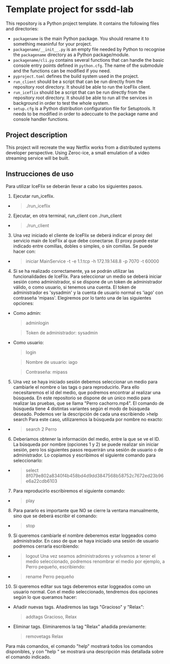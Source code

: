 # Template project for ssdd-lab

This repository is a Python project template. It contains the
following files and directories:

- `packagename` is the main Python package. You should rename it to
  something meaninful for your project.
- `packagename/__init__.py` is an empty file needed by Python to
  recognise the `packagename` directory as a Python package/module.
- `packagename/cli.py` contains several functions that can handle the
  basic console entry points defined in `python.cfg`. The name of the
  submodule and the functions can be modified if you need.
- `pyproject.toml` defines the build system used in the project.
- `run_client` should be a script that can be run directly from the
  repository root directory. It should be able to run the IceFlix
  client.
- `run_iceflix` should be a script that can be run directly from the
  repository root directory. It should be able to run all the services
  in background in order to test the whole system.
- `setup.cfg` is a Python distribution configuration file for
  Setuptools. It needs to be modified in order to adeccuate to the
  package name and console handler functions.


## Project description

This project will recreate the way Netflix works from a distributed systems 
developer perspective.
Using Zeroc-ice, a small emulation of a video streaming service will be built.

## Instrucciones de uso

Para utilizar IceFlix se deberán llevar a cabo los siguientes pasos.
1. Ejecutar run_iceflix.
  - >./run_iceflix
2. Ejecutar, en otra terminal, run_client con ./run_client
  - >./run_client
3. Una vez iniciado el cliente de IceFlix se deberá indicar el proxy del servicio 
main de IceFlix al que debe conectarse. El proxy puede estar indicado entre 
comillas, dobles o simples, o sin comillas. Se puede hacer con:
  - >iniciar MainService -t -e 1.1:tcp -h 172.19.148.8 -p 7070 -t 60000
4. Si se ha realizado correctamente, ya se podrán utilizar las funcionalidades de 
IceFlix. Para seleccionar un medio se deberá iniciar sesión como administrador, si
se dispone de un token de administrador válido, o como usuario, si tenemos una cuenta.
El token de administrador es 'sysadmin' y la cuenta de usuario normal es 'iago' con 
contraseña 'mipass'. Elegiremos por lo tanto una de las siguientes opciones:
  - Como admin:
      >adminlogin
      
      >Token de administrador: sysadmin
  - Como usuario:
      >login
      
      >Nombre de usuario: iago
      
      >Contraseña: mipass
5. Una vez se haya iniciado sesión debemos seleccionar un medio para cambiarle 
el nombre o las tags o para reproducirlo. Para ello necesitaremos el id del medio,
que podremos encontrar al realizar una búsqueda. En este repositorio se dispone
de un único medio para realizar las pruebas, que se llama "Perro cachorro.mp4".
El comando de búsqueda tiene 4 distintas variantes según el modo de búsqueda deseado.
Podemos ver la descripción de cada una escribiendo >help search
Para este caso, utilizaremos la búsqueda por nombre no exacto:
  - >search 2 Perro
6. Deberíamos obtener la información del medio, entre la que se ve el ID. La búsqueda
por nombre (opciones 1 y 2) se puede realizar sin iniciar sesión, pero los siguientes
pasos requerirán una sesión de usuario o de administrador. Lo copiamos y escribimos 
el siguiente comando para seleccionarlo:
  - >select 8f079e802a8340f4b458bd4d9dd3847568b58752c7672ed23b96e6a22cdb6103
7. Para reproducirlo escribiremos el siguiente comando:
  - >play
8. Para pararlo es importante que NO se cierre la ventana manualmente, sino que se
deberá escribir el comando:
  - >stop
9. Si queremos cambiarle el nombre deberemos estar loggeados como administrador. En
caso de que se haya iniciado una sesión de usuario podremos cerrarla escribiendo:
  - >logout
Una vez seamos administradores y volvamos a tener el medio seleccionado, podremos 
renombrar el medio por ejemplo, a Perro pequeño, escribiendo:
  - >rename Perro pequeño
10. Si queremos editar sus tags deberemos estar loggeados como un usuario normal. 
Con el medio seleccionado, tendremos dos opciones según lo que queramos hacer:
  - Añadir nuevas tags. Añadiremos las tags "Gracioso" y "Relax":
    > addtags Gracioso, Relax
  - Eliminar tags. Eliminaremos la tag "Relax" añadida previamente:
    > removetags Relax

Para más comandos, el comando "help" mostrará todos los comandos disponibles, y con
"help <comando>" se mostrará una descripción más detallada sobre el comando indicado.

 
